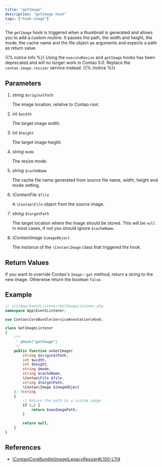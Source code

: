 ```yaml
---
title: "getImage"
description: "getImage hook"
tags: ["hook-image"]
---
```


The `getImage` hook is triggered when a thumbnail is generated and allows you to
add a custom routine. It passes the path, the width and height, the mode, the
cache name and the file object as arguments and expects a path as return value.


{{% notice info %}}
Using the `executeResize` and `getImage` hooks has been deprecated and will no 
longer work in Contao 5.0. Replace the `contao.image.resizer` service instead.
{{% /notice %}}


## Parameters

1. *string* `$originalPath`

    The image location, relative to Contao root.

2. *int* `$width`

    The target image width.

3. *int* `$height`

    The target image height.
    
4. *string* `mode`

    The resize mode.

5. *string* `$cacheName`

    The cache file name generated from source file name, width, height and mode
    setting.

6. *\Contao\File* `$file`

    A `\Contao\File` object from the source image.

7. *string* `$targetPath`

    The target location where the image should be stored. This will be `null` in
    most cases, if not you should ignore `$cacheName`.

8. *\Contao\Image* `$imageObject`
 
    The instance of the `\Contao\Image` class that triggered the hook.


## Return Values

If you want to override Contao's `Image::get` method, return a string to the new image. 
Otherwise return the boolean `false`.


## Example

```php
// src/App/EventListener/GetImageListener.php
namespace App\EventListener;

use Contao\CoreBundle\ServiceAnnotation\Hook;

class GetImageListener
{
    /**
     * @Hook("getImage")
     */
    public function onGetImage(
        string $originalPath, 
        int $width, 
        int $height, 
        string $mode, 
        string $cacheName, 
        \Contao\File $file, 
        string $targetPath, 
        \Contao\Image $imageObject
    ): ?string
    {
        // Return the path to a custom image
        if (…) {
            return $newImagePath;
        }

        return null;
    }
}
```


## References

* [\Contao\CoreBundle\Image\LegacyResizer#L100-L114](https://github.com/contao/contao/blob/4.7.6/core-bundle/src/Image/LegacyResizer.php#L100-L114)
